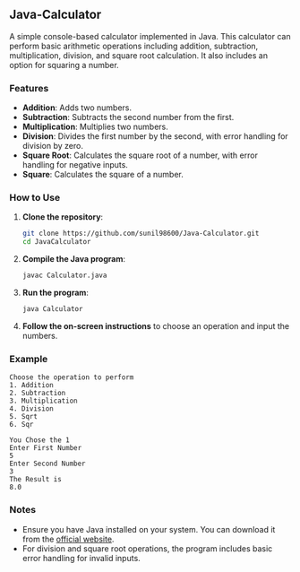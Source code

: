 ## Java-Calculator

A simple console-based calculator implemented in Java. This calculator can perform basic arithmetic operations including addition, subtraction, multiplication, division, and square root calculation. It also includes an option for squaring a number.

### Features

- **Addition**: Adds two numbers.
- **Subtraction**: Subtracts the second number from the first.
- **Multiplication**: Multiplies two numbers.
- **Division**: Divides the first number by the second, with error handling for division by zero.
- **Square Root**: Calculates the square root of a number, with error handling for negative inputs.
- **Square**: Calculates the square of a number.

### How to Use

1. **Clone the repository**:
   ```bash
   git clone https://github.com/sunil98600/Java-Calculator.git
   cd JavaCalculator
   ```

2. **Compile the Java program**:
   ```bash
   javac Calculator.java
   ```

3. **Run the program**:
   ```bash
   java Calculator
   ```

4. **Follow the on-screen instructions** to choose an operation and input the numbers.

### Example

```plaintext
Choose the operation to perform
1. Addition
2. Subtraction
3. Multiplication
4. Division
5. Sqrt
6. Sqr

You Chose the 1
Enter First Number
5
Enter Second Number
3
The Result is
8.0
```

### Notes

- Ensure you have Java installed on your system. You can download it from the [official website](https://www.oracle.com/java/technologies/javase-jdk11-downloads.html).
- For division and square root operations, the program includes basic error handling for invalid inputs.
